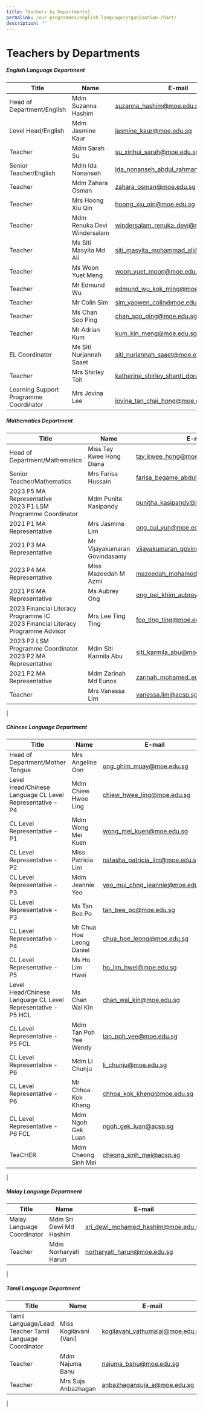 ```yaml
---
title: Teachers by Departments1
permalink: /our-programmes/english-language/organisation-chart/
description: ""
---
```

# **Teachers by Departments**


##### **English Language Department**



| Title| Name | E-mail |
| -------- | -------- | -------- |
|  Head of Department/English  |    Mdm Suzanna Hashim | [suzanna_hashim@moe.edu.sg](mailto:suzanna_hashim@moe.edu.sg) |  
| Level Head/English|Mdm Jasmine Kaur | [jasmine_kaur@moe.edu.sg](mailto:jasmine_kaur@moe.edu.sg)|
| Teacher|Mdm Sarah Su |[su_xinhui_sarah@moe.edu.sg](mailto:su_xinhui_sarah@moe.edu.sg)|
| Senior Teacher/English|Mdm  Ida Nonanseh| [ida_nonanseh_abdul_rahman@moe.edu.sg](mailto:ida_nonanseh_abdul_rahman@moe.edu.sg)|
| Teacher | Mdm Zahara Osman |[zahara_osman@moe.edu.sg](mailto:zahara_osman@moe.edu.sg)|
| Teacher|Mrs Hoong Xiu Qin|[hoong_xiu_qin@moe.edu.sg](mailto:hoong_xiu_qin@moe.edu.sg) |
 |Teacher | Mdm Renuka Devi Windersalam|[windersalam_renuka_devi@moe.edu.sg](mailto:windersalam_renuka_devi@moe.edu.sg) |
| Teacher | Ms Siti Masyita Md Ali |[siti_masyita_mohammad_ali@moe.edu.sg](mailto:siti_masyita_mohammad_ali@moe.edu.sg) |
| Teacher |Ms Woon Yuet Meng |[woon_yuet_moon@moe.edu.sg](mailto:woon_yuet_moon@moe.edu.sg)  |
| Teacher| Mr Edmund Wu |[edmund_wu_kok_ming@moe.edu.sg](mailto:edmund_wu_kok_ming@moe.edu.sg) |
|Teacher|  Mr Colin Sim |[sim_yaowen_colin@moe.edu.sg](mailto:sim_yaowen_colin@moe.edu.sg)  |
|Teacher| Ms Chan Soo Ping |  [chan_soo_ping@moe.edu.sg](mailto:chan_soo_ping@moe.edu.sg) |
| Teacher|  Mr Adrian Kum |[kum_kin_meng@moe.edu.sg](mailto:kum_kin_meng@moe.edu.sg)  |
|  EL Coordinator|Ms Siti Nurjannah Saaet | [siti_nurjannah_saaet@moe.edu.sg](mailto:siti_nurjannah_saaet@moe.edu.sg)  |
| Teacher|  Mrs Shirley Toh |[katherine_shirley_shanti_doray@moe.edu.sg](mailto:katherine_shirley_shanti_doray@moe.edu.sg)  |
| Learning Support<br> Programme Coordinator  |Mrs Jovina Lee| <br> [jovina_tan_chai_hong@moe.edu.sg](mailto:jovina_tan_chai_hong@moe.edu.sg) |


##### **Mathematics Department**

| Title| Name | E-mail |
| -------- | -------- | -------- |
|Head of Department/Mathematics| Miss Tay Kwee Hong Diana| [tay_kwee_hong@moe.edu.sg](mailto:tay_kwee_hong@moe.edu.sg) |
| Senior Teacher/Mathematics | Mrs Farisa Hussain|  [farisa_begame_abdul_salam@moe.edu.sg](mailto:farisa_begame_abdul_salam@moe.edu.sg) |
|  2023  P5 MA Representative <br> 2023 P1 LSM Programme Coordinator|Mdm Punita Kasipandy | [punitha_kasipandy@moe.edu.sg](mailto:punitha_kasipandy@moe.edu.sg) |
| 2021 P1 MA Representative| Mrs Jasmine Lim|    [ong_cui_yun@moe.edu.sg](mailto:ong_cui_yun@moe.edu.sg) |
| 2021 P3 MA Representative| Mr Vijayakumaran Govindasamy|   [vijayakumaran_govindasamy@moe.edu.sg](mailto:vijayakumaran_govindasamy@moe.edu.sg) |
| 2023 P4 MA Representative| Miss Mazeedah M Azmi |  [mazeedah_mohamed_azmi@moe.edu.sg](mailto:mazeedah_mohamed_azmi@moe.edu.sg)  |
|2021 P6 MA Representative | Ms  Aubrey Ong | [ong_pei_khim_aubrey@moe.edu.sg](mailto:ong_pei_khim_aubrey@moe.edu.sg) |
|2023 Financial Literacy Programme IC <br> 2023 Financial Literacy Programme Advisor| Mrs Lee Ting Ting  |[foo_ting_ting@moe.edu.sg]( mailto:foo_ting_ting@moe.edu.sg) |
|2023 P2 LSM Programme  Coordinator<br> 2023 P2 MA Representative|Mdm Siti Karmila Abu | [siti_karmila_abu@moe.edu.sg](mailto:siti_karmila_abu@moe.edu.sg)   |
| 2021 P2 MA Representative| Mdm Zarinah Md Eunos | [zarinah_mohamed_eunos@moe.edu.sg](mailto:zarinah_mohamed_eunos@moe.edu.sg) |
| Teacher|  Mrs Vanessa Lim | [vanessa.lim@acsp.sg](mailto:vanessa.lim@acsp.sg) |
|


##### **Chinese Language Department**

| Title| Name | E-mail |
| -------- | -------- | -------- |
|Head of Department/Mother Tongue | Mrs Angeline Oon|<br>  [ong_ghim_muay@moe.edu.sg](mailto:ong_ghim_muay@moe.edu.sg) |
| Level Head/Chinese Language CL Level Representative - P4|Mdm Chiew Hwee Ling |[chiew_hwee_ling@moe.edu.sg](mailto:chiew_hwee_ling@moe.edu.sg) |
  |CL Level Representative - P1 |Mdm Wong Mei Kuen | [wong_mei_kuen@moe.edu.sg](mailto:wong_mei_kuen@moe.edu.sg)   |
 | CL Level Representative - P2|Miss Patricia Lim | [natasha_patricia_lim@moe.edu.sg](mailto:natasha_patricia_lim@moe.edu.sg)  |
 |CL Level Representative - P3| Mdm Jeannie Yeo| [yeo_mui_chng_jeannie@moe.edu.sg](mailto:yeo_mui_chng_jeannie@moe.edu.sg) |
 | CL Level Representative - P3| Ms Tan Bee Po|[tan_bee_po@moe.edu.sg](mailto:tan_bee_po@moe.edu.sg) |
|CL Level Representative - P4|  Mr Chua Hoe Leong Daniel | [chua_hoe_leong@moe.edu.sg](mailto:chua_hoe_leong@moe.edu.sg)   |
 |CL Level Representative - P5| Ms Ho Lim Hwei |[ho_lim_hwei@moe.edu.sg](mailto:ho_lim_hwei@moe.edu.sg) |
| Level Head/Chinese Language CL Level Representative - P5 HCL| Ms Chan Wai Kin |[chan_wai_kin@moe.edu.sg](mailto:chan_wai_kin@moe.edu.sg) |
 |  CL Level Representative - P5 FCL|Mdm Tan Poh Yee Wendy |  [tan_poh_yee@moe.edu.sg](mailto:tan_poh_yee@moe.edu.sg)   |
  |CL Level Representative - P6|Mdm Li Chunju|[li_chunju@moe.edu.sg](mailto:li_chunju@moe.edu.sg) |
 |CL Level Representative - P6 |  Mr Chhoa Kok Kheng | [chhoa_kok_kheng@moe.edu.sg](mailto:chhoa_kok_kheng@moe.edu.sg)  |
| CL Level Representative - P6 FCL |Mdm Ngoh Gek Luan |  [ngoh_gek_luan@acsp.sg](mailto:ngoh_gek_luan@acsp.sg) |
| TeaCHER|Mdm Cheong Sinh Mei |[cheong_sinh_mei@acsp.sg](mailto:cheong_sinh_mei@acsp.sg) |
|


##### **Malay Language Department**

| Title| Name | E-mail |
| -------- | -------- | -------- |
| Malay Language Coordinator|Mdm Sri Dewi Md Hashim | [sri_dewi_mohamed_hashim@moe.edu.sg](mailto:sri_dewi_mohamed_hashim@moe.edu.sg) |
 |Teacher|  Mdm Norharyati Harun  |[norharyati_harun@moe.edu.sg](mailto:norharyati_harun@moe.edu.sg) |
|

##### **Tamil Language Department**

| Title| Name | E-mail |
| -------- | -------- | -------- |
 |Tamil Language/Lead Teacher Tamil Language Coordinator|Miss Kogilavani (Vani) | [kogilavani_vathumalai@moe.edu.sg](mailto:kogilavani_vathumalai@moe.edu.sg) |
| Teacher|Mdm Najuma Banu |[najuma_banu@moe.edu.sg](mailto:najuma_banu@moe.edu.sg)  |
 | Teacher|Mrs Suja Anbazhagan |[anbazhagansuja_a@moe.edu.sg](mailto:anbazhagansuja_a@moe.edu.sg) |
|